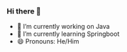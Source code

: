### Hi there 👋

<!--
**arpitmandhotra/arpitmandhotra** is a ✨ _special_ ✨ repository because its `README.md` (this file) appears on your GitHub profile.

Here are some ideas to get you started:


-->

- 🔭 I’m currently working on Java
- 🌱 I’m currently learning Springboot
- 😄 Pronouns: He/Him
